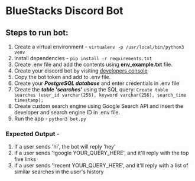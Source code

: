 # BlueStacks Discord Bot

## Steps to run bot:

1. Create a virtual environment -
   `virtualenv -p /usr/local/bin/python3 venv`
2. Install dependencies -
   `pip install -r requirements.txt`
3. Create .env file and add the contents using **env_example.txt** file.
4. Create your discord bot by visiting [developers console](https://discordapp.com/developers/applications)
5. Copy the bot token and add to .env file.
6. Create your **_PostgreSQL database_** and enter credentials in .env file
7. Create the **_table 'searches'_** using the SQL query:
   `Create table searches (user_id varchar(256), keyword varchar(256), search_time timestamp);`
8. Create custom search engine using Google Search API and insert the developer and search engine ID in .env file.
9. Run the app -
   `python3 bot.py`

### Expected Output -

1. If a user sends 'hi', the bot will reply 'hey'
2. if a user sends '!google YOUR_QUERY_HERE', and it'll reply with the top five links
3. if a user sends '!recent YOUR_QUERY_HERE', and it'll reply with a list of similar searches in the user's history
